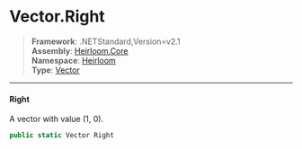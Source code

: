 # Vector.Right

> **Framework**: .NETStandard,Version=v2.1  
> **Assembly**: [Heirloom.Core][0]  
> **Namespace**: [Heirloom][0]  
> **Type**: [Vector][1]  

--------------------------------------------------------------------------------

#### Right

A vector with value (1, 0).

```cs
public static Vector Right
```

[0]: ..\Heirloom.Core.md
[1]: Heirloom.Vector.md
